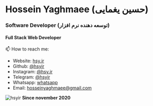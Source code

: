 # Hossein Yaghmaee (حسین یغمایی)
### Software Developer (توسعه دهنده نرم افزار)
#### Full Stack Web Developer

 📫 How to reach me:

 - Website: [hsy.ir](https://hsy.ir)
 - Github: [@hsyir](https://github.com/hsyir)
 - Instagram: [@hsy.ir](https://instagram.com/hsy.ir)
 - Telegram: [@hsyir](https://t.me/hsy1985)
 - Whatsapp: [whatsapp](https://api.whatsapp.com/send?phone=989370331680&text=Hi,%20)
 - Email: [hosseinyaghmaee@gmail.com](mailto:hosseinyaghmaee@gmail.com)

<p align=left> <img src=https://komarev.com/ghpvc/?username=hsyir alt=hsyir /> <b>Since november 2020</b></p>
